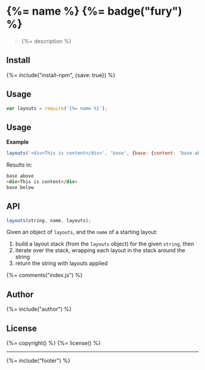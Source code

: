# {%= name %} {%= badge("fury") %}

> {%= description %}

## Install
{%= include("install-npm", {save: true}) %}

## Usage

```js
var layouts = require('{%= name %}');
```

## Usage

**Example**

```js
layouts('<div>This is content</div>', 'base', {base: {content: 'base above\n{% body %}\nbase below'}});
```

Results in:

```html
base above
<div>This is content</div>
base below
```

## API

```js
layouts(string, name, layouts);
```

Given an object of `layouts`, and the `name` of a starting layout:

  1. build a layout stack (from the `layouts` object) for the given `string`, then
  1. iterate over the stack, wrapping each layout in the stack around the string
  1. return the string with layouts applied

{%= comments("index.js") %}

## Author
{%= include("author") %}

## License
{%= copyright() %}
{%= license() %}

***

{%= include("footer") %}
